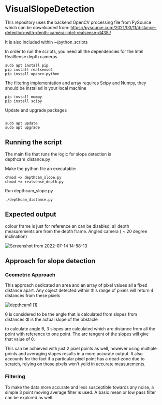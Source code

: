 # VisualSlopeDetection

This repository uses the backend OpenCV processing file from PySource which can be downloaded from: https://pysource.com/2021/03/11/distance-detection-with-depth-camera-intel-realsense-d435i/

It is also included within ~/python_scripts

In order to run the scripts, you need all the dependencies for the Intel RealSense depth cameras

```
sudo apt install pip
pip install realsense2
pip install opencv-python
```

The filtering implementation and array requires Scipy and Numpy, they should be installed in your local machine 

```
pip install numpy
pip install scipy

```

Update and upgrade packages

```

sudo apt update
sudo apt upgrade
```

## Running the script

The main file that runs the logic for slope detection is depthcam_distance.py

Make the python file an executable:

```
chmod +x depthcam_slope.py
chmod +x realsense_depth.py
```
Run depthcam_slope.py

```
./depthcam_distance.py
```

## Expected output
colour frame is just for reference an can be disabled, all depth measurements are from the depth frame.
Angled camera ( ~ 20 degree inclination)

![Screenshot from 2022-07-14 14-58-13](https://user-images.githubusercontent.com/58850654/179061995-10b485b3-ebe7-4ae1-951f-8362853066aa.png)



## Approach for slope detection

### Geometric Approach

This approach dedicated an area and an array of pixel values all a fixed distance apart. Any object detected within this range of pixels will return 4 distances from these pixels

![depthcam1 (1)](https://user-images.githubusercontent.com/58850654/179021620-496e70e2-c66d-405c-b454-0a21960259be.png)

θ is considered to be the angle that is calculated from slopes from distances 
Φ is the actual slope of the obstacle

to calculate angle θ, 3 slopes are calculated which are distance from all the point with reference to one point. The arc tangent of the slopes will give that value of θ.

This can be achieved with just 2 pixel points as well, however using multiple points and averaging slopes results in a more accurate output. It also accounts for the fact if a particular pixel point has a dead-zone due to scratch, relying on those pixels won't yeild in accurate measurements.


### Filtering

To make the data more accurate and less susceptible towards any noise, a simple 3 point moving average filter is used. A basic mean or low pass filter can be explored as well.




